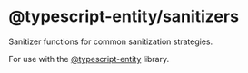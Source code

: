 # @typescript-entity/sanitizers

Sanitizer functions for common sanitization strategies.

For use with the [@typescript-entity](https://github.com/typescript-entity/typescript-entity) library.
